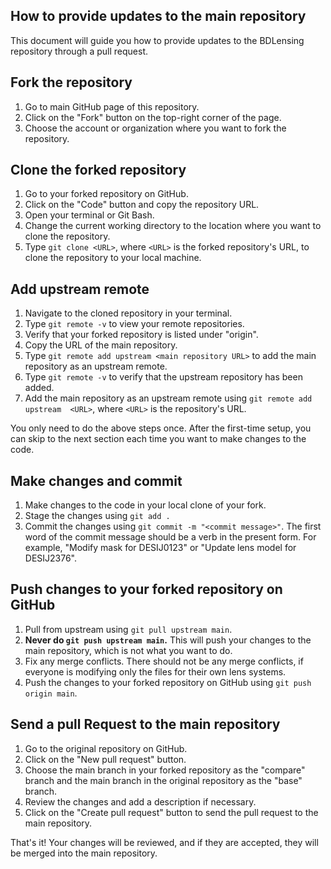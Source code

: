 ## How to provide updates to the main repository

This document will guide you how to provide updates to the BDLensing 
repository through a pull request.

## Fork the repository

1. Go to main GitHub page of this repository.
2. Click on the "Fork" button on the top-right corner of the page.
3. Choose the account or organization where you want to fork the repository.

## Clone the forked repository
1. Go to your forked repository on GitHub.
2. Click on the "Code" button and copy the repository URL.
3. Open your terminal or Git Bash.
4. Change the current working directory to the location where you want to 
   clone the repository. 
5. Type `git clone <URL>`, where `<URL>` is the forked repository's URL, to 
   clone the repository to your local machine.

## Add upstream remote
1. Navigate to the cloned repository in your terminal.
2. Type `git remote -v` to view your remote repositories.
3. Verify that your forked repository is listed under "origin".
4. Copy the URL of the main repository.
5. Type `git remote add upstream <main repository URL>` to add the main 
   repository as an upstream remote.
6. Type `git remote -v` to verify that the upstream repository has been added.
7. Add the main repository as an upstream remote using `git remote add 
   upstream 
   <URL>`, where `<URL>` is the repository's URL.

You only need to do the above steps once. After the first-time setup, you can 
skip to the next section each time you want to make changes to the code.

## Make changes and commit
1. Make changes to the code in your local clone of your fork.
2. Stage the changes using `git add .`
3. Commit the changes using `git commit -m "<commit message>"`. The 
   first word of the commit message should be a verb in the present form. 
   For example, "Modify mask for DESIJ0123" or "Update lens model 
   for DESIJ2376".

## Push changes to your forked repository on GitHub
1. Pull from upstream using `git pull upstream main`.
2. **Never do `git push upstream main`.** This will push your changes to the 
   main repository, which is not what you want to do.
3. Fix any merge conflicts. There should not be any merge conflicts, if 
   everyone is modifying only the files for their own lens systems.
4. Push the changes to your forked repository on GitHub using `git push origin main`.

## Send a pull Request to the main repository
1. Go to the original repository on GitHub.
2. Click on the "New pull request" button.
3. Choose the main branch in your forked repository as the "compare" branch 
   and the main branch in the original repository as the "base" branch.
4. Review the changes and add a description if necessary.
5. Click on the "Create pull request" button to send the pull request to the 
   main repository.

That's it! Your changes will be reviewed, and if they are 
accepted, they will be merged into the main repository.
